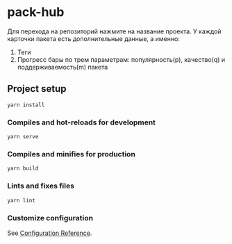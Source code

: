 # pack-hub

Для перехода на репозиторий нажмите на название проекта.
У каждой карточки пакета есть дополнительные данные, а именно:

1. Теги
2. Прогресс бары по трем параметрам: популярность(p), качество(q) и поддерживаемость(m) пакета

## Project setup

```
yarn install
```

### Compiles and hot-reloads for development

```
yarn serve
```

### Compiles and minifies for production

```
yarn build
```

### Lints and fixes files

```
yarn lint
```

### Customize configuration

See [Configuration Reference](https://cli.vuejs.org/config/).
